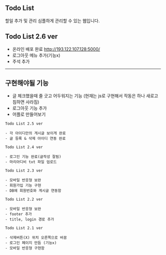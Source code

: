 Todo List
-
할일 추가 및 관리 심플하게 관리할 수 있는 웹입니다.

Todo List 2.6 ver
-
- 온라인 배포 완료 http://193.122.107.128:5000/
- 로그아웃 메뉴 추가(기능x)
- 주석 추가
---
구현해야될 기능
-
- 글 체크했을때 줄 긋고 어두워지는 기능
(현재는 js로 구현해서 작동은 하나 새로고침하면 사라짐)
- 로그아웃 기능 추가
- 어플로 만들어보기
```
Todo List 2.5 ver

- 각 아이디만의 게시글 보이게 완료
- 글 등록 & 삭제 아이디 연동 완료
```


```
Todo List 2.4 ver

- 로그인 기능 완료(글작성 잘됨)
- 마리아디비 txt 파일 업로드
```
```
Todo List 2.3 ver

- 모바일 반응형 보완
- 회원가입 기능 구현
- DB에 회원번호와 게시글 연동함
```

```
Todo List 2.2 ver

- 모바일 반응형 보완
- footer 추가
- title, login 경로 추가
```
```
Todo List 2.1 ver

- 삭제버튼(X) 위치 오른쪽으로 바꿈
- 로그인 페이지 만듬 (기능x)
- 모바일 반응형 구현함
```

